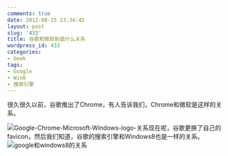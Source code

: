 ```yaml
---
comments: true
date: 2012-08-15 23:34:42
layout: post
slug: '433'
title: 谷歌和微软到底什么关系
wordpress_id: 433
categories:
- Geek
tags:
- Google
- Win8
- 搜索引擎
---
```


很久很久以前，谷歌推出了Chrome，有人告诉我们，Chrome和微软是这样的关系。

![Google-Chrome-Microsoft-Windows-logo-关系](http://baham.co/wp-content/uploads/2012/08/Google-Chrome-is-new-Microsoft-Windows3.png)现在呢，谷歌更换了自己的favicon，然后我们知道，谷歌的搜索引擎和Windows8也是一样的关系。<!-- more --> ![google和windows8的关系](http://baham.co/wp-content/uploads/2012/08/Google-Chrome-is-new-Microsoft-Windows_副本.png)
